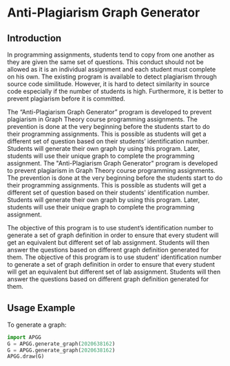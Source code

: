 # Anti-Plagiarism Graph Generator

## Introduction
In programming assignments, students tend to copy from one another as they are given the same set of questions. This conduct should not be allowed as it is an individual assignment and each student must complete on his own. The existing program is available to detect plagiarism through source code similitude. However, it is hard to detect similarity in source code especially if the number of students is high. Furthermore, it is better to prevent plagiarism before it is committed. 

The “Anti-Plagiarism Graph Generator” program is developed to prevent plagiarism in Graph Theory course programming assignments. The prevention is done at the very beginning before the students start to do their programming assignments. This is possible as students will get a different set of question based on their students’ identification number. Students will generate their own graph by using this program. Later, students will use their unique graph to complete the programming assignment. 
The "Anti-Plagiarism Graph Generator" program is developed to prevent plagiarism in Graph Theory course programming assignments. The prevention is done at the very beginning before the students start to do their programming assignments. This is possible as students will get a different set of question based on their students' identification number. Students will generate their own graph by using this program. Later, students will use their unique graph to complete the programming assignment. 

The objective of this program is to use student’s identification number to generate a set of graph definition in order to ensure that every student will get an equivalent but different set of lab assignment. Students will then answer the questions based on different graph definition generated for them.
The objective of this program is to use student' identification number to generate a set of graph definition in order to ensure that every student will get an equivalent but different set of lab assignment. Students will then answer the questions based on different graph definition generated for them.

## Usage Example
To generate a graph:
```python
import APGG
G = APGG.generate_graph(2020638162)
G = APGG.generate_graph(2020638162)
APGG.draw(G)
```

